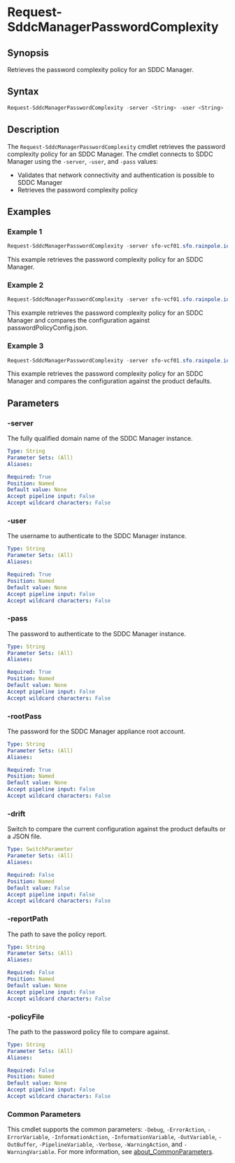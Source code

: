# Request-SddcManagerPasswordComplexity

## Synopsis

Retrieves the password complexity policy for an SDDC Manager.

## Syntax

```powershell
Request-SddcManagerPasswordComplexity -server <String> -user <String> -pass <String> -rootPass <String> [-drift] [-reportPath <String>] [-policyFile <String>] [<CommonParameters>]
```

## Description

The `Request-SddcManagerPasswordComplexity` cmdlet retrieves the password complexity policy for an SDDC Manager.
The cmdlet connects to SDDC Manager using the `-server`, `-user`, and `-pass` values:

- Validates that network connectivity and authentication is possible to SDDC Manager
- Retrieves the password complexity policy

## Examples

### Example 1

```powershell
Request-SddcManagerPasswordComplexity -server sfo-vcf01.sfo.rainpole.io -user admin@local -pass VMw@re1!VMw@re1! -rootPass VMw@re1!
```

This example retrieves the password complexity policy for an SDDC Manager.

### Example 2

```powershell
Request-SddcManagerPasswordComplexity -server sfo-vcf01.sfo.rainpole.io -user admin@local -pass VMw@re1!VMw@re1! -rootPass VMw@re1! -drift -reportPath "F:\Reporting" -policyFile "passwordPolicyConfig.json"
```

This example retrieves the password complexity policy for an SDDC Manager and compares the configuration against passwordPolicyConfig.json.

### Example 3

```powershell
Request-SddcManagerPasswordComplexity -server sfo-vcf01.sfo.rainpole.io -user admin@local -pass VMw@re1!VMw@re1! -rootPass VMw@re1! -drift
```

This example retrieves the password complexity policy for an SDDC Manager and compares the configuration against the product defaults.

## Parameters

### -server

The fully qualified domain name of the SDDC Manager instance.

```yaml
Type: String
Parameter Sets: (All)
Aliases:

Required: True
Position: Named
Default value: None
Accept pipeline input: False
Accept wildcard characters: False
```

### -user

The username to authenticate to the SDDC Manager instance.

```yaml
Type: String
Parameter Sets: (All)
Aliases:

Required: True
Position: Named
Default value: None
Accept pipeline input: False
Accept wildcard characters: False
```

### -pass

The password to authenticate to the SDDC Manager instance.

```yaml
Type: String
Parameter Sets: (All)
Aliases:

Required: True
Position: Named
Default value: None
Accept pipeline input: False
Accept wildcard characters: False
```

### -rootPass

The password for the SDDC Manager appliance root account.

```yaml
Type: String
Parameter Sets: (All)
Aliases:

Required: True
Position: Named
Default value: None
Accept pipeline input: False
Accept wildcard characters: False
```

### -drift

Switch to compare the current configuration against the product defaults or a JSON file.

```yaml
Type: SwitchParameter
Parameter Sets: (All)
Aliases:

Required: False
Position: Named
Default value: False
Accept pipeline input: False
Accept wildcard characters: False
```

### -reportPath

The path to save the policy report.

```yaml
Type: String
Parameter Sets: (All)
Aliases:

Required: False
Position: Named
Default value: None
Accept pipeline input: False
Accept wildcard characters: False
```

### -policyFile

The path to the password policy file to compare against.

```yaml
Type: String
Parameter Sets: (All)
Aliases:

Required: False
Position: Named
Default value: None
Accept pipeline input: False
Accept wildcard characters: False
```

### Common Parameters

This cmdlet supports the common parameters: `-Debug`, `-ErrorAction`, `-ErrorVariable`, `-InformationAction`, `-InformationVariable`, `-OutVariable`, `-OutBuffer`, `-PipelineVariable`, `-Verbose`, `-WarningAction`, and `-WarningVariable`. For more information, see [about_CommonParameters](http://go.microsoft.com/fwlink/?LinkID=113216).
